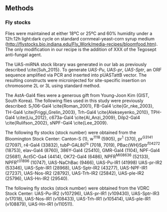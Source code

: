 ## Methods

### Fly stocks

Flies were maintained at either 18ºC or 25ºC and 60% humidity under a 12h:12h light:dark cycle on standard cornmeal-yeast-corn syrup medium (http://flystocks.bio.indiana.edu/Fly_Work/media-recipes/bloomfood.htm). The only modification in our recipe is the addition of XXX of the Tegosept anti-fungal agent.

The UAS-miRNA stock library was generated in our lab as previously described \cite{Suh_2015}. To generate *UAS-Pu*, *UAS-pr*, *UAS-Sptr*, an ORF sequence amplified via PCR and inserted into pUASTattB vector. The resulting constructs were microinjected for site-specific insertion on chromosome 2L or 3L using standard method.

The AstA-Gal4 flies were a generous gift from Young-Joon Kim (GIST, South Korea). The following flies used in this study were previously described: S<sub>1</sub>106-Gal4 \cite{Roman_2001}, FB-Gal4 \cite{Gr_nke_2003}, TH-Gal4 \cite{Friggi_Grelin_2003}, Trh-Gal4 \cite{Alekseyenko_2010}, TPH-Gal4 \cite{Liu_2012}, c673a-Gal4 \cite{Al_Anzi_2009}, Dilp2-Gal4 \cite{Rulifson_2002}, sNPF-Gal4 \cite{Lee_2009}.

The following fly stocks (stock number) were obtained from the Bloomington Stock Center: Canton-S (1), w<sup>1118</sup> (5905), pr<sup>1</sup> (370), pr<sup>G3141</sup> (27097), r4-Gal4 (33832), tubP-GAL80<sup>ts</sup> (7018, 7019), PBac{WH}Sptr<sup>f04272</sup> (18753), elav-Gal4 (8760), 386Y-Gal4 (25410), GMR-Gal4 (1104), NPF-Gal4 (25681), Act5C-Ga4 (4414), OK72-Gal4 (6486), NPFR<sup>MI08636</sup> (52133), NPFR<sup>c01896</sup> (10747), UAS-NaChBac (9466), UAS-Pu-IR1 (41998) UAS-pr-IR2 (53346), UAS-Sptr-IR1 (28968), UAS-Sptr-IR2 (43277), UAS-NPF-IR1 (27237), UAS-Nos-IR2 (28792), UAS-Trh-IR2 (25842), UAS-ple-IR2 (25796), UAS-Hn-IR2 (29540).

The following fly stocks (stock number) were obtained from the VDRC Stock Center: UAS-Pu-IR2 (v107296), UAS-pr-IR1 (v109430), UAS-Sptr-IR3 (v17018), UAS-Nos-IR1 (v108433), UAS-Trh-IR1 (v105414), UAS-ple-IR1 (v108879), UAS-Hn-IR1 (v110511).
